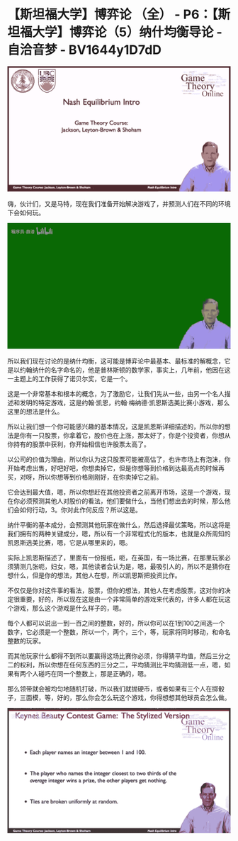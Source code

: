 # 【斯坦福大学】博弈论 （全） - P6：【斯坦福大学】博弈论（5）纳什均衡导论 - 自洽音梦 - BV1644y1D7dD

![](img/35b6c84a081f93614fe5e54a9f5be8b5_0.png)

嗨，伙计们，又是马特，现在我们准备开始解决游戏了，并预测人们在不同的环境下会如何玩。

![](img/35b6c84a081f93614fe5e54a9f5be8b5_2.png)

所以我们现在讨论的是纳什均衡，这可能是博弈论中最基本、最标准的解概念，它是以约翰纳什的名字命名的，他是普林斯顿的数学家，事实上，几年前，他因在这一主题上的工作获得了诺贝尔奖，它是一个。

这是一个非常基本和根本的概念，为了激励它，让我们先从一些，由另一个名人描述和发明的特定游戏，这是约翰·凯恩，约翰·梅纳德·凯恩斯选美比赛小游戏，那么这里的想法是什么。

所以让我们想一个你可能感兴趣的基本情况，这是凯恩斯详细描述的，所以你的想法是你有一只股票，你拿着它，股价也在上涨，那太好了，你是个投资者，你想从你持有的股票中获利，你开始相信也许股票太高了。

以公司的价值为理由，所以你认为这只股票可能被高估了，也许市场上有泡沫，你开始考虑出售，好吧好吧，你想卖掉它，但是你想等到价格到达最高点的时候再买，对呀，所以你想等到价格刚刚好，在你卖掉它之前。

它会达到最大值，嗯，所以你想赶在其他投资者之前离开市场，这是一个游戏，现在你必须预测其他人对股价的看法，他们要做什么，当他们想出去的时候，那么他们会如何行动，3。你对此作何反应？所以这是。

纳什平衡的基本成分，会预测其他玩家在做什么，然后选择最优策略，所以这将是我们拥有的两种关键成分，嗯，所以有一个非常程式化的版本，也就是众所周知的凯恩斯选美比赛，嗯，它是从哪里来的，嗯。

实际上凯恩斯描述了，里面有一份报纸，呃，在英国，有一场比赛，在那里玩家必须猜测几张呃，妇女，嗯，其他读者会认为是，嗯，最吸引人的，所以不是猜你在想什么，但是你的想法，其他人在想，所以凯恩斯把投资比作。

不仅仅是你对这件事的看法，股票，但你的想法，其他人在考虑股票，这对你的决定很重要，好的，所以现在这是由一个非常简单的游戏来代表的，许多人都在玩这个游戏，那么这个游戏是什么样子的，嗯。

每个人都可以说出一到一百之间的整数，好的，所以你可以在1到100之间选一个数字，它必须是一个整数，所以一个，两个，三个，等，玩家将同时移动，和命名整数的玩家。

而其他玩家什么都得不到所以要赢得这场比赛你必须，你得猜平均值，然后三分之二的权利，所以你想在任何东西的三分之二，平均猜测比平均猜测低一点，嗯，如果有两个人碰巧在同一个整数上，那是正确的，嗯。

那么领带就会被均匀地随机打破，所以我们就抛硬币，或者如果有三个人在掷骰子，三面模，等，好的，那么你会怎么玩这个游戏，你得想想其他球员会怎么做。



![](img/35b6c84a081f93614fe5e54a9f5be8b5_4.png)